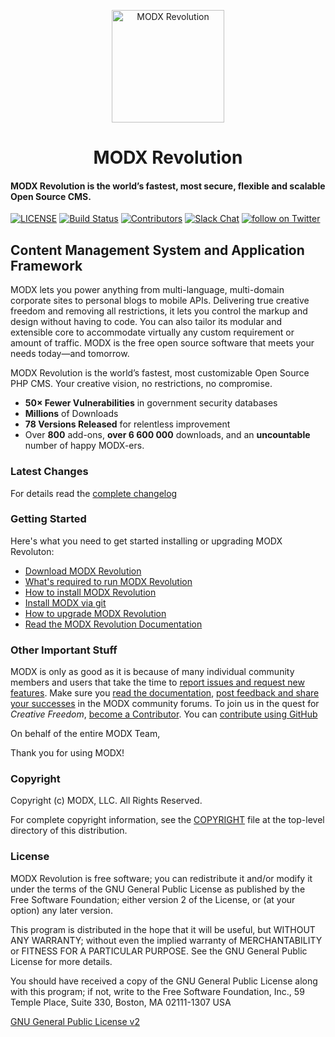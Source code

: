 <p align="center">
  <a href="https://modx.com/">
    <img alt="MODX Revolution" src="https://modx.com/assets/design/css/images/modx-logo-color.svg" width="180" />
  </a>
</p>
<h1 align="center">
  MODX Revolution
</h1>

#### MODX Revolution is the world’s fastest, most secure, flexible and scalable Open Source CMS.


[![LICENSE](https://img.shields.io/badge/License-GPL%20v2-blue.svg)](./LICENSE) [![Build Status](https://travis-ci.org/modxcms/revolution.svg?branch=2.x)](https://travis-ci.org/modxcms/revolution) [![Contributors](https://img.shields.io/github/contributors/modxcms/revolution.svg)](https://github.com/modxcms/revolution/graphs/contributors) [![Slack Chat](https://img.shields.io/badge/chat_in_slack-online-green.svg?longCache=true&style=flat&logo=slack)](https://modx.org) [![follow on Twitter](https://img.shields.io/twitter/follow/modx.svg?style=social&logo=twitter)](https://twitter.com/intent/follow?screen_name=modx)

## Content Management System and Application Framework

MODX lets you power anything from multi-language, multi-domain corporate sites to personal blogs to mobile APIs. Delivering true creative freedom and removing all restrictions, it lets you control the markup and design without having to code. You can also tailor its modular and extensible core to accommodate virtually any custom requirement or amount of traffic. MODX is the free open source software that meets your needs today—and tomorrow.

MODX Revolution is the world’s fastest, most customizable Open Source PHP CMS. Your creative vision, no restrictions, no compromise.

-   **50× Fewer Vulnerabilities** in government security databases
-   **Millions** of Downloads
-   **78 Versions Released** for relentless improvement
-   Over **800** add-ons, **over 6 600 000** downloads, and an **uncountable** number of happy MODX-ers.

### Latest Changes

For details read the [complete changelog](./core/docs/changelog.txt 'complete changelog')

### Getting Started

Here's what you need to get started installing or upgrading MODX Revoluton:

-   [Download MODX Revolution](http://modx.com/download/ 'Download MODX')
-   [What's required to run MODX Revolution](http://rtfm.modx.com/revolution/2.x/getting-started/server-requirements 'Server Requirements - MODx Revolution 2.x - MODx Documentation')
-   [How to install MODX Revolution](http://rtfm.modx.com/revolution/2.x/getting-started/installation/basic-installation 'Basic Installation - MODx Revolution 2.x - MODx Documentation')
-   [Install MODX via git](http://rtfm.modx.com/revolution/2.x/getting-started/installation/git-installation 'Git Installation - MODx Revolution 2.x - MODx Documentation')
-   [How to upgrade MODX Revolution](http://rtfm.modx.com/revolution/2.x/administering-your-site/upgrading-modx 'Upgrading MODx - MODx Revolution 2.x - MODx Documentation')
-   [Read the MODX Revolution Documentation](http://rtfm.modx.com/revolution/2.x/ 'Home - MODx Revolution 2.x - MODx Documentation')

### Other Important Stuff

MODX is only as good as it is because of many individual community members and users that take the time to [report issues and request new features](https://github.com/modxcms/revolution/issues 'MODX Github Issues'). Make sure you [read the documentation](http://rtfm.modx.com/revolution/2.x/ 'Home - MODx Revolution 2.x - MODx Documentation'), [post feedback and share your successes](http://forums.modx.com/board/?board=264 'MODX :: Revolution 2.2') in the MODX community forums. To join us in the quest for _Creative Freedom_, [become a Contributor](http://rtfm.modx.com/community/). You can [contribute using GitHub](http://rtfm.modx.com/community/contribute/using-git-and-github/ 'Contribute to MODX via GitHub')

On behalf of the entire MODX Team,

Thank you for using MODX!

### Copyright

Copyright (c) MODX, LLC. All Rights Reserved.

For complete copyright information, see the [COPYRIGHT](./COPYRIGHT 'Copyright') file at the top-level directory of this distribution.

### License

MODX Revolution is free software; you can redistribute it and/or modify it under the terms of the GNU General Public License as published by the Free Software Foundation; either version 2 of the License, or (at your option) any later version.

This program is distributed in the hope that it will be useful, but WITHOUT ANY WARRANTY; without even the implied warranty of MERCHANTABILITY or FITNESS FOR A PARTICULAR PURPOSE. See the GNU General Public License for more details.

You should have received a copy of the GNU General Public License along with this program; if not, write to the Free Software Foundation, Inc., 59 Temple Place, Suite 330, Boston, MA 02111-1307 USA

[GNU General Public License v2](./LICENSE 'GNU General Public License v2')
